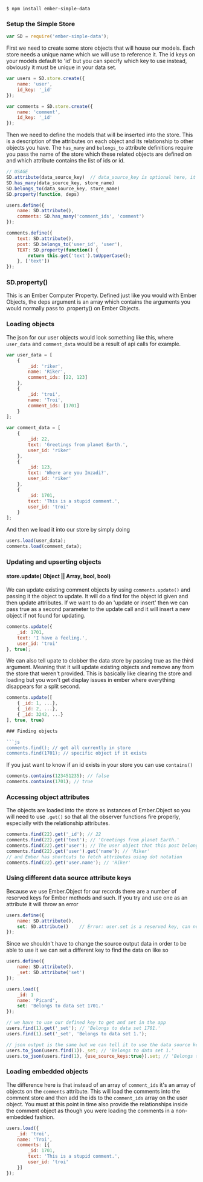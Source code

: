 ```
$ npm install ember-simple-data
```

### Setup the Simple Store

```js
var SD = require('ember-simple-data');
```

First we need to create some store objects that will house our models. Each store needs a unique name which we will use to reference it. The id keys on your models default to 'id' but you can specify which key to use instead, obviously it must be unique in your data set.

```js
var users = SD.store.create({
	name: 'user',
	id_key: '_id'
});

var comments = SD.store.create({
	name: 'comment',
	id_key: '_id'
});
```

Then we need to define the models that will be inserted into the store. This is a description of the attributes on each object and its relationship to other objects you have. The `has_many` and `belongs_to` attribute definitions require you pass the name of the store which these related objects are defined on and which attribute contains the list of ids or id.

```js
// USAGE
SD.attribute(data_source_key)  // data_source_key is optional here, it will default to your defined key
SD.has_many(data_source_key, store_name)
SD.belongs_to(data_source_key, store_name)
SD.property(function, deps)

users.define({
	name: SD.attribute(),
	comments: SD.has_many('comment_ids', 'comment')
});

comments.define({
	text: SD.attribute(),
	post: SD.belongs_to('user_id', 'user'),
	TEXT: SD.property(function() {
		return this.get('text').toUpperCase();
	}, ['text'])
});
```

### SD.property()

This is an Ember Computer Property. Defined just like you would with Ember Objects, the deps argument is an array which contains the arguments you would normally pass to .property() on Ember Objects.

### Loading objects

The json for our user objects would look something like this, where `user_data` and `comment_data` would be a result of api calls for example. 

```js
var user_data = [
	{
		_id: 'riker',
		name: 'Riker',
		comment_ids: [22, 123]
	},
	{
		_id: 'troi',
		name: 'Troi',
		comment_ids: [1701]
	}
];

var comment_data = [
	{
		_id: 22,
		text: 'Greetings from planet Earth.',
		user_id: 'riker'
	},
	{
		_id: 123,
		text: 'Where are you Imzadi?',
		user_id: 'riker'
	},
	{
		_id: 1701,
		text: 'This is a stupid comment.',
		user_id: 'troi'
	}
];
```

And then we load it into our store by simply doing

```js
users.load(user_data);
comments.load(comment_data);
```

### Updating and upserting objects

#### store.update( Object || Array, bool, bool)

We can update existing comment objects by using `comments.update()` and passing it the object to update. It will do a find for the object id given and then update attributes. If we want to do an 'update or insert' then we can pass true as a second parameter to the update call and it will insert a new object if not found for updating.

```js
comments.update({
	_id: 1701,
	text: 'I have a feeling.',
	user_id: 'troi'
}, true);
```

We can also tell upate to clobber the data store by passing true as the third argument. Meaning that it will update existing objects and remove any from the store that weren't provided. This is basically like clearing the store and loading but you won't get display issues in ember where everything disappears for a split second.

```js
comments.update([
	{ _id: 1, ...},
	{ _id: 2, ...},
	{ _id: 3242, ...}
], true, true)

### Finding objects

```js
comments.find(); // get all currently in store
comments.find(1701); // specific object if it exists
```

If you just want to know if an id exists in your store you can use `contains()`

```js
comments.contains(123451235); // false
comments.contains(1701); // true
```

### Accessing object attributes

The objects are loaded into the store as instances of Ember.Object so you will need to use `.get()` so that all the observer functions fire properly, especially with the relationship attributes.

```js
comments.find(22).get('_id'); // 22
comments.find(22).get('text'); // 'Greetings from planet Earth.'
comments.find(22).get('user'); // The user object that this post belongs to
comments.find(22).get('user').get('name'); // 'Riker'
// and Ember has shortcuts to fetch attributes using dot notation
comments.find(22).get('user.name'); // 'Riker'
```

### Using different data source attribute keys
Because we use Ember.Object for our records there are a number of reserved keys for Ember methods and such. If you try and use one as an attribute it will throw an error

```js
users.define({
	name: SD.attribute(),
	set: SD.attribute()    // Error: user.set is a reserved key, can not define with it. 
});
```

Since we shouldn't have to change the source output data in order to be able to use it we can set a different key to find the data on like so

```js
users.define({
	name: SD.attribute(),
	_set: SD.attribute('set')
});

users.load({
	_id: 1
	name: 'Picard',
	set: 'Belongs to data set 1701.'
});

// we have to use our defined key to get and set in the app
users.find(1).get('_set'); // 'Belongs to data set 1701.'
users.find(1).set('_set', 'Belongs to data set 1.');

// json output is the same but we can tell it to use the data source keys
users.to_json(users.find(1))._set; // 'Belongs to data set 1.'
users.to_json(users.find(1), {use_source_keys:true}).set; // 'Belongs to data set 1.'
```

### Loading embedded objects

The difference here is that instead of an array of `comment_ids` it's an array of objects on the `comments` attribute. This will load the comments into the comment store and then add the ids to the `comment_ids` array on the user object. You must at this point in time also provide the relationships inside the comment object as though you were loading the comments in a non-embedded fashion.

```js
users.load({
	_id: 'troi',
	name: 'Troi',
	comments: [{
		_id: 1701,
		text: 'This is a stupid comment.',
		user_id: 'troi'
	}]
});
```



